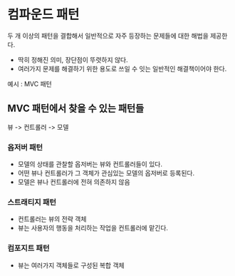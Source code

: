 # 컴파운드 패턴

두 개 이상의 패턴을 결합해서 일반적으로 자주 등장하는 문제들에 대한 해법을 제공한다. 
- 딱히 정해진 의미, 장단점이 뚜렷하지 않다. 
- 여러가지 문제를 해결하기 위한 용도로 쓰일 수 잇는 일반적인 해결책이어야 한다.

예시 : MVC 패턴

## MVC 패턴에서 찾을 수 있는 패턴들

뷰 -> 컨트롤러 -> 모델

### 옵저버 패턴
- 모델의 상태를 관찰할 옵저버는 뷰와 컨트롤러들이 있다.
- 어떤 뷰나 컨트롤러가 그 객체가 관심있는 모델의 옵저버로 등록된다.
- 모델은 뷰나 컨트롤러에 전혀 의존하지 않음

### 스트래티지 패턴
- 컨트롤러는 뷰의 전략 객체
- 뷰는 사용자의 행동을 처리하는 작업을 컨트롤러에 맡긴다.

### 컴포지트 패턴
- 뷰는 여러가지 객체들로 구성된 복합 객체